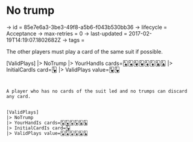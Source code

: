 # No trump

-> id = 85e7e6a3-3be3-49f8-a5b6-f043b530bb36
-> lifecycle = Acceptance
-> max-retries = 0
-> last-updated = 2017-02-19T14:19:07.1802682Z
-> tags = 


The other players must play a card of the same suit if possible.


[ValidPlays]
|> NoTrump
|> YourHandIs cards=🂡🂢🂱🂲🃁🃂🃑🃒
|> InitialCardIs card=🂳
|> ValidPlays value=🂱🂲
~~~


A player who has no cards of the suit led and no trumps can discard any card.


[ValidPlays]
|> NoTrump
|> YourHandIs cards=🂡🂢🃁🃂🃑🃒
|> InitialCardIs card=🂳
|> ValidPlays value=🂡🂢🃁🃂🃑🃒
~~~
